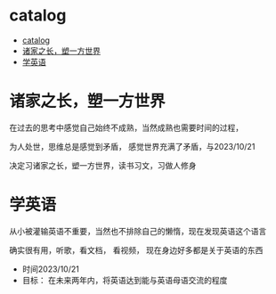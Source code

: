 # catalog
- [catalog](#catalog)
- [诸家之长，塑一方世界](#诸家之长塑一方世界)
- [学英语](#学英语)


# 诸家之长，塑一方世界
在过去的思考中感觉自己始终不成熟，当然成熟也需要时间的过程，

为人处世，思维总是感觉到矛盾， 感觉世界充满了矛盾，与2023/10/21

决定习诸家之长，塑一方世界，读书习文，习做人修身


# 学英语
从小被灌输英语不重要，当然也不排除自己的懒惰，现在发现英语这个语言

确实很有用，听歌，看文档， 看视频， 现在身边好多都是关于英语的东西

-   时间2023/10/21
-   目标： 在未来两年内，将英语达到能与英语母语交流的程度
